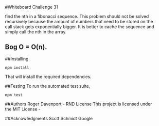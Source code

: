 #Whiteboard Challenge 31

find the nth in a fibonacci sequence. 
This problem should not be solved recursively because the amount of numbers that need to be stored on the call stack gets exponentially bigger. It is better to cache the sequence and simply call the nth in the array.

## Bog O = O(n).

##Installing
```
npm install
```

That will install the required dependencies.

##Testing
To run the automated test suite,
```
npm test
```
##Authors
Roger Davenport - RND
License
This project is licensed under the MIT License -

##Acknowledgments
Scott Schmidt
Google
